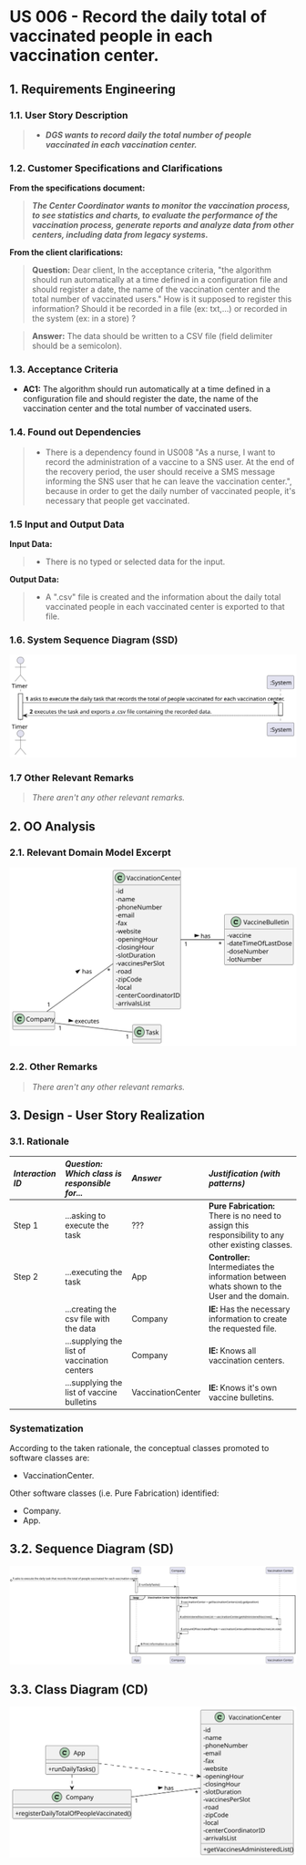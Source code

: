 # US 006 - Record the daily total of vaccinated people in each vaccination center. 

## 1. Requirements Engineering


### 1.1. User Story Description


>* **_DGS wants to record daily the total number of people vaccinated in each vaccination center._**



### 1.2. Customer Specifications and Clarifications 


**From the specifications document:**

> **_The Center Coordinator wants to monitor the vaccination process, to see statistics and charts, to evaluate the performance of the vaccination process, generate reports and analyze data from other centers, including data from legacy systems._**


**From the client clarifications:**

> **Question:** Dear client, In the acceptance criteria, "the algorithm should run automatically at a time defined in a configuration file and should register a date, the name of the vaccination center and the total number of vaccinated users." How is it supposed to register this information? Should it be recorded in a file (ex: txt,...) or recorded in the system (ex: in a store) ?
 
> **Answer:** The data should be written to a CSV file (field delimiter should be a semicolon).


### 1.3. Acceptance Criteria


* **AC1:** The algorithm should run automatically at a time defined in a configuration file and should register the date, the name of the vaccination center and the total number of vaccinated users.


### 1.4. Found out Dependencies

>* There is a dependency found in US008 "As a nurse, I want to record the administration of a vaccine to a SNS user. At the end of the recovery period, the user should receive a SMS message informing the SNS user that he can leave the vaccination center.", because in order to get the daily number of vaccinated people, it's necessary that people get vaccinated.


### 1.5 Input and Output Data


**Input Data:**

>* There is no typed or selected data for the input.

**Output Data:**

>* A ".csv" file is created and the information about the daily total vaccinated people in each vaccinated center is exported to that file.

### 1.6. System Sequence Diagram (SSD)

![US006_SSD](US006_SSD.svg)

### 1.7 Other Relevant Remarks

> *_There aren't any other relevant remarks._*


## 2. OO Analysis

### 2.1. Relevant Domain Model Excerpt 

![US006_MD](US006_MD.svg)

### 2.2. Other Remarks

> *_There aren't any other relevant remarks._*


## 3. Design - User Story Realization 

### 3.1. Rationale

| *Interaction ID* | *Question: Which class is responsible for...* | *Answer*  | *Justification (with patterns)*  |
|:-------------    |:---------------------                         |:----------| :------------------------------- |
| Step 1  		   | ...asking to execute the task	 | ???     | **Pure Fabrication:** There is no need to assign this responsibility to any other existing classes.   | 
| Step 2  		   | ...executing the task      	 | App     | **Controller:** Intermediates the information between whats shown to the User and the domain.         | 
|          		   | ...creating the csv file with the data	         | Company | **IE:** Has the necessary information to create the requested file.   | 
|          		   | ...supplying the list of vaccination centers         | Company | **IE:** Knows all vaccination centers.   |
|          		   | ...supplying the list of vaccine bulletins         | VaccinationCenter | **IE:** Knows it's own vaccine bulletins.   |


### Systematization ##

According to the taken rationale, the conceptual classes promoted to software classes are: 

* VaccinationCenter.

Other software classes (i.e. Pure Fabrication) identified: 

* Company.
* App.


## 3.2. Sequence Diagram (SD)

![US006_SD](US006_SD.svg)

## 3.3. Class Diagram (CD)

![US006_CD](US006_CD.svg)